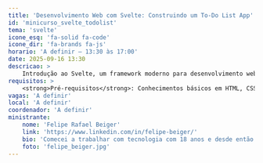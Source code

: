```yaml
---
title: 'Desenvolvimento Web com Svelte: Construindo um To-Do List App'
id: 'minicurso_svelte_todolist'
tema: 'svelte'
icone_esq: 'fa-solid fa-code'
icone_dir: 'fa-brands fa-js'
horario: 'A definir – 13:30 às 17:00'
date: 2025-09-16 13:30
descricao: >
    Introdução ao Svelte, um framework moderno para desenvolvimento web. Será construído um aplicativo prático de lista de tarefas (To-Do List) para demonstrar seus conceitos e facilidades.
requisitos: >
    <strong>Pré-requisitos</strong>: Conhecimentos básicos em HTML, CSS e JavaScript.
vagas: 'A definir'
local: 'A definir'
coordenador: 'A definir'
ministrante:
    nome: 'Felipe Rafael Beiger'
    link: 'https://www.linkedin.com/in/felipe-beiger/'
    bio: 'Comecei a trabalhar com tecnologia com 18 anos e desde então já atuei em vários projetos diferentes, explorei diferentes tecnologias e desenvolvi aplicações para diferentes contextos. Hoje me descrevo como um Engenheiro de Software full stack, sendo que minha stack  mais familiar é Typescript + React + NodeJS e claro, Python que sempre acaba sendo útil pra um side project ou outro. Recentemente comecei a trabalhar com Svelte, um framework com várias qualidades, mas que não vejo sendo comentado tanto quanto seus semelhantes, então resolvi aproveitar utilizar essa oportunidade para espalhar a palavra.'
    foto: 'felipe_beiger.jpg'
---
```

